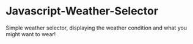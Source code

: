 # Javascript-Weather-Selector
Simple weather selector, displaying the weather condition and what you might want to wear!
